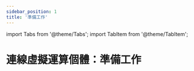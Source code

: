 ```yaml
---
sidebar_position: 1
title: '準備工作'
---
```


import Tabs from '@theme/Tabs';
import TabItem from '@theme/TabItem';

# 連線虛擬運算個體：準備工作

